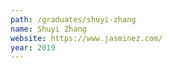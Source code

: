 ```yaml
---
path: /graduates/shuyi-zhang
name: Shuyi Zhang
website: https://www.jasminez.com/
year: 2019
---
```

